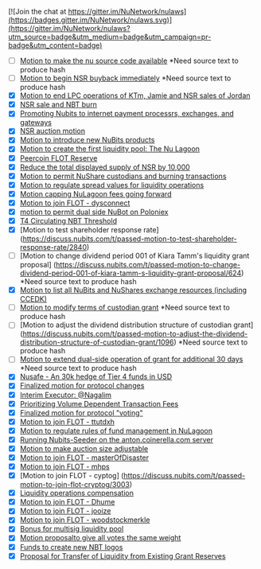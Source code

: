 [![Join the chat at https://gitter.im/NuNetwork/nulaws](https://badges.gitter.im/NuNetwork/nulaws.svg)](https://gitter.im/NuNetwork/nulaws?utm_source=badge&utm_medium=badge&utm_campaign=pr-badge&utm_content=badge)

- [ ] [Motion to make the nu source code available](https://discuss.nubits.com/t/passed-motion-to-make-the-nu-source-code-available/1083) *Need source text to produce hash
- [ ] [Motion to begin NSR buyback immediately](https://discuss.nubits.com/t/passed-motion-to-begin-nsr-buyback-immediately/2654) *Need source text to produce hash
- [X] [Motion to end LPC operations of KTm, Jamie and NSR sales of Jordan](https://discuss.nubits.com/t/passed-motion-to-end-lpc-operations-of-ktm-jamie-and-nsr-sales-of-jordan/1466)
- [X] [NSR sale and NBT burn](https://discuss.nubits.com/t/passed-nsr-sale-and-nbt-burn/2138)
- [X] [Promoting Nubits to internet payment processrs, exchanges, and gateways](https://discuss.nubits.com/t/passed-promoting-nubits-to-internet-payment-processors-exchanges-and-gateways/2037)
- [X] [NSR auction motion](https://discuss.nubits.com/t/passed-nsr-auction-motion/1590)
- [X] [Motion to introduce new NuBits products](https://discuss.nubits.com/t/passed-motion-to-introduce-new-nubits-products/2834)
- [X] [Motion to create the first liquidity pool: The Nu Lagoon](https://discuss.nubits.com/t/passed-motion-to-create-the-first-liquidity-pool-the-nu-lagoon/1616)
- [X] [Peercoin FLOT Reserve](https://discuss.nubits.com/t/passed-peercoin-flot-reserve/3337)
- [X] [Reduce the total displayed supply of NSR by 10,000](https://discuss.nubits.com/t/passed-reduce-the-total-displayed-supply-of-nsr-by-10-000/2730)
- [X] [Motion to permit NuShare custodians and burning transactions](https://discuss.nubits.com/t/passed-motion-to-permit-nushare-custodians-and-burning-transactions/1155)
- [X] [Motion to regulate spread values for liquidity operations](https://discuss.nubits.com/t/passed-motion-to-regulate-spread-values-for-liquidity-operations/2207)
- [X] [Motion capping NuLagoon fees going forward](https://discuss.nubits.com/t/passed-motion-capping-nulagoon-fees-going-forward/1968)
- [X] [Motion to join FLOT - dysconnect](https://discuss.nubits.com/t/passed-motion-to-join-flot-dysconnect/2758)
- [X] [motion to permit dual side NuBot on Poloniex](https://discuss.nubits.com/t/passed-motion-to-permit-dual-side-nubot-on-poloniex/3333)
- [X] [T4 Circulating NBT Threshold](https://discuss.nubits.com/t/passed-t4-circulating-nbt-threshold/3039)
- [X] [Motion to test shareholder response rate] (https://discuss.nubits.com/t/passed-motion-to-test-shareholder-response-rate/2840)
- [ ] [Motion to change dividend period 001 of Kiara Tamm's liquidity grant proposal] (https://discuss.nubits.com/t/passed-motion-to-change-dividend-period-001-of-kiara-tamm-s-liquidity-grant-proposal/624) *Need source text to produce hash
- [X] [Motion to list all NuBits and NuShares exchange resources (including CCEDK)](https://discuss.nubits.com/t/passed-motion-to-list-all-nubits-and-nushares-exchange-resources-including-ccedk/2302)
- [ ] [Motion to modify terms of custodian grant](https://discuss.nubits.com/t/passed-motion-to-modify-terms-of-custodain-grant/1226) *Need source text to produce hash
- [ ] [Motion to adjust the dividend distribution structure of custodian grant] (https://discuss.nubits.com/t/passed-motion-to-adjust-the-dividend-distribution-structure-of-custodian-grant/1096) *Need source text to produce hash
- [ ] [Motion to extend dual-side operation of grant for additional 30 days](https://discuss.nubits.com/t/passed-motion-to-extend-dual-side-operation-of-grant-for-additional-30-days/950) *Need source text to produce hash
- [X] [Nusafe - An 30k hedge of Tier 4 funds in USD](https://discuss.nubits.com/t/passed-nusafe-an-30k-hedge-of-tier-4-funds-in-usd/3215)
- [X] [Finalized motion for protocol changes](https://discuss.nubits.com/t/passed-finalized-motion-for-protocol-changes/372)
- [X] [Interim Executor: @Nagalim](https://discuss.nubits.com/t/passed-interim-executor-nagalim/3267)
- [X] [Prioritizing Volume Dependent Transaction Fees](https://discuss.nubits.com/t/passed-prioritizing-volume-dependent-transaction-fees/2688)
- [X] [Finalized motion for protocol "voting"](https://discuss.nubits.com/t/passed-finalized-motion-for-protocol-voting/650)
- [X] [Motion to join FLOT - ttutdxh](https://discuss.nubits.com/t/passed-motion-to-join-flot-ttutdxh/2997)
- [X] [Motion to regulate rules of fund management in NuLagoon](https://discuss.nubits.com/t/passed-motion-to-regulate-rules-of-fund-management-in-nulagoon/2760)
- [X] [Running Nubits-Seeder on the anton.coinerella.com server](https://discuss.nubits.com/t/passed-running-nubits-seeder-on-the-anton-coinerella-com-server/2639)
- [X] [Motion to make auction size adjustable](https://discuss.nubits.com/t/passed-motion-to-make-auction-size-adjustable/2175)
- [X] [Motion to join FLOT - masterOfDisaster](https://discuss.nubits.com/t/passed-motion-to-join-flot-masterofdisaster/3002)
- [X] [Motion to join FLOT - mhps](https://discuss.nubits.com/t/passed-motion-to-join-flot-mhps/3005)
- [X] [Motion to join FLOT - cyptog] (https://discuss.nubits.com/t/passed-motion-to-join-flot-cryptog/3003)
- [X] [Liquidity operations compensation](https://discuss.nubits.com/t/passed-liquidity-operations-compensation/2644)
- [X] [Motion to join FLOT - Dhume](https://discuss.nubits.com/t/passed-motion-to-join-flot-dhume/3043)
- [X] [Motion to join FLOT - jooize](https://discuss.nubits.com/t/passed-motion-to-join-flot-jooize/3001)
- [X] [Motion to join FLOT - woodstockmerkle](https://discuss.nubits.com/t/passed-motion-to-join-flot-woodstockmerkle/2996)
- [X] [Bonus for multisig liquidity pool](https://discuss.nubits.com/t/passed-bonus-for-multisig-liquidity-pool/2197)
- [X] [Motion proposalto give all votes the same weight](https://discuss.nubits.com/t/passed-motion-proposal-to-give-all-votes-the-same-weight/974)
- [X] [Funds to create new NBT logos](https://discuss.nubits.com/t/passed-funds-to-create-new-nbt-logos/2942)
- [X] [Proposal for Transfer of Liquidity from Existing Grant Reserves](https://discuss.nubits.com/t/passed-proposal-for-transfer-of-liquidity-from-existing-grant-reserves/1269)

